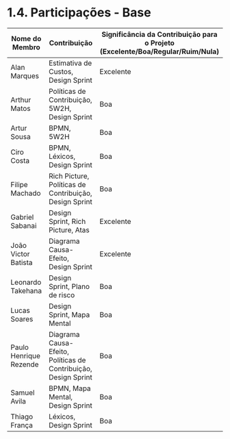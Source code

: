 # 1.4. Participações - Base

|Nome do Membro | Contribuição | Significância da Contribuição para o Projeto (Excelente/Boa/Regular/Ruim/Nula) |
| -- | -- | -- |
| Alan Marques  | Estimativa de Custos, Design Sprint | Excelente |
| Arthur Matos  |  Políticas de Contribuição, 5W2H, Design Sprint | Boa |
| Artur Sousa  |  BPMN, 5W2H | Boa |
| Ciro Costa  |  BPMN, Léxicos, Design Sprint | Boa |
| Filipe Machado |  Rich Picture, Políticas de Contribuição, Design Sprint | Boa |
| Gabriel Sabanai  |  Design Sprint, Rich Picture, Atas | Excelente |
| João Victor Batista |  Diagrama Causa-Efeito, Design Sprint | Excelente |
| Leonardo Takehana  |  Design Sprint, Plano de risco | Boa |
| Lucas Soares |  Design Sprint, Mapa Mental | Boa |    
| Paulo Henrique Rezende  |  Diagrama Causa-Efeito, Políticas de Contribuição, Design Sprint | Boa |
| Samuel Avila  |  BPMN, Mapa Mental, Design Sprint | Boa |
| Thiago França |  Léxicos, Design Sprint | Boa |

[//]: # "TODO: Preencher a contribuição de cada um"
